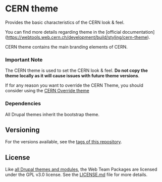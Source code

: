 # CERN theme   

Provides the basic characteristics of the CERN look & feel.

You can find more details regarding theme in the [official documentation] (https://webtools.web.cern.ch/development/build/styling/cern-theme).

CERN theme contains the main branding elements of CERN.

### Important Note

The CERN  theme is used to set the CERN look & feel. **Do not copy the theme locally as it will cause issues with future theme
versions**.

If for any reason you want to override the CERN Theme, you should consider using
the [CERN Override theme](web-team/cernoverride)


### Dependencies

All Drupal themes inherit the bootstrap theme.

## Versioning

For the versions available, see the 
[tags of this repository](https://gitlab.cern.ch/web-team/drupal/public/d8/themes/cern/tags). 

## License

Like [all Drupal themes and modules](https://www.drupal.org/about/licensing), the
Web Team Packages are licensed under the GPL v3.0 license. See the [LICENSE.md](LICENSE.md)
file for more details.
